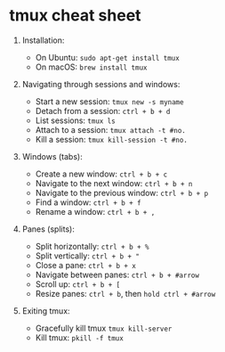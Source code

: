# tmux cheat sheet

1.  Installation:

    -   On Ubuntu: `sudo apt-get install tmux`
    -   On macOS: `brew install tmux`
2.  Navigating through sessions and windows:

    -   Start a new session: `tmux new -s myname`
    -   Detach from a session: `ctrl + b + d`
    -   List sessions: `tmux ls`
    -   Attach to a session: `tmux attach -t #no.`
    -   Kill a session: `tmux kill-session -t #no.`
3.  Windows (tabs):

    -   Create a new window: `ctrl + b + c`
    -   Navigate to the next window: `ctrl + b + n`
    -   Navigate to the previous window: `ctrl + b + p`
    -   Find a window: `ctrl + b + f`
    -   Rename a window: `ctrl + b + ,`
4.  Panes (splits):

    -   Split horizontally: `ctrl + b + %`
    -   Split vertically: `ctrl + b + "`
    -   Close a pane: `ctrl + b + x`
    -   Navigate between panes: `ctrl + b + #arrow`
    -   Scroll up: `ctrl + b + [`
    -	Resize panes: `ctrl + b`, then `hold ctrl + #arrow`
5.  Exiting tmux:

    -   Gracefully kill tmux `tmux kill-server`
    -   Kill tmux: `pkill -f tmux`
